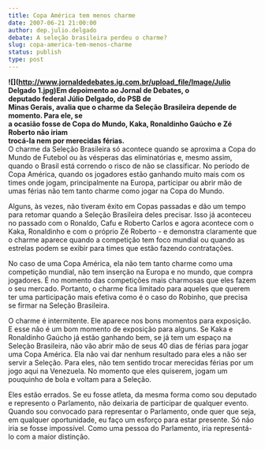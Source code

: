 ```yaml
---
title: Copa América tem menos charme
date: 2007-06-21 21:00:00
author: dep.julio.delgado
debate: A seleção brasileira perdeu o charme?
slug: copa-america-tem-menos-charme
status: publish 
type: post
---
```


  
**![](http://www.jornaldedebates.ig.com.br/upload_file/Image/Julio Delgado 1.jpg)Em depoimento ao Jornal de Debates, o   
deputado federal Júlio Delgado, do PSB de  
 Minas Gerais, avalia que o charme da Seleção Brasileira depende de momento. Para ele, se  
a ocasião fosse de Copa do Mundo, Kaka, Ronaldinho Gaúcho e Zé Roberto não iriam  
trocá-la nem por merecidas férias.**  
O charme da Seleção Brasileira só acontece quando se aproxima a Copa do Mundo de Futebol ou às vésperas das eliminatórias e, mesmo assim, quando o Brasil está correndo o risco de não se classificar. No período de Copa América, quando os jogadores estão ganhando muito mais com os times onde jogam, principalmente na Europa, participar ou abrir mão de umas férias não tem tanto charme como jogar na Copa do Mundo.  
  
Alguns, às vezes, não tiveram êxito em Copas passadas e dão um tempo para retomar quando a Seleção Brasileira deles precisar. Isso já aconteceu no passado com o Ronaldo, Cafu e Roberto Carlos e agora acontece com o Kaka, Ronaldinho e com o próprio Zé Roberto - e demonstra claramente que o charme aparece quando a competição tem foco mundial ou quando as estrelas podem se exibir para times que estão fazendo contratações.  
  
No caso de uma Copa América, ela não tem tanto charme como uma competição mundial, não tem inserção na Europa e no mundo, que compra jogadores. É no momento das competições mais charmosas que eles fazem o seu mercado. Portanto, o charme fica limitado para aqueles que querem ter uma participação mais efetiva como é o caso do Robinho, que precisa se firmar na Seleção Brasileira.  
  
O charme é intermitente. Ele aparece nos bons momentos para exposição. E esse não é um bom momento de exposição para alguns. Se Kaka e Ronaldinho Gaúcho já estão ganhando bem, se já tem um espaço na Seleção Brasileira, não vão abrir mão de seus 40 dias de férias para jogar uma Copa América. Ela não vai dar nenhum resultado para eles a não ser servir a Seleção. Para eles, não tem sentido trocar merecidas férias por um jogo aqui na Venezuela. No momento que eles quiserem, jogam um pouquinho de bola e voltam para a Seleção.  
  
Eles estão errados. Se eu fosse atleta, da mesma forma como sou deputado e represento o Parlamento, não deixaria de participar de qualquer evento. Quando sou convocado para representar o Parlamento, onde quer que seja, em qualquer oportunidade, eu faço um esforço para estar presente. Só não iria se fosse impossível. Como uma pessoa do Parlamento, iria representá-lo com a maior distinção.
